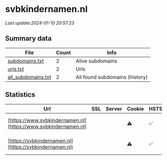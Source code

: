 # svbkindernamen.nl
*Last update:2024-01-10 20:57:23*
## Summary data
| File       | Count | Info |
|------------|-------|------|
|[subdomains.txt](/data/svbkindernamen/subdomains.txt)|2|Alive subdomains|
|[urls.txt](/data/svbkindernamen/urls.txt)|2|Urls|
|[all_subdomains.txt](/data/svbkindernamen/all_subdomains.txt)|2|All found subdomains (history)|
## Statistics
| Url | SSL | Server | Cookie | HSTS | CSP | XFO | XXP | RP | Tech |
|------------|-------|------|------|------|------|------|------|------|------|
|[https://www.svbkindernamen.nl](https://www.svbkindernamen.nl)| ||:warning: |:white_check_mark: | |:white_check_mark: |:white_check_mark: |:white_check_mark: |F5 BigIP HSTS|
|[https://svbkindernamen.nl](https://svbkindernamen.nl)| ||:warning: |:white_check_mark: | |:white_check_mark: |:white_check_mark: |:white_check_mark: |F5 BigIP HSTS|